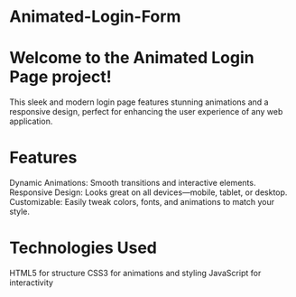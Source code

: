 # Animated-Login-Form
# Welcome to the Animated Login Page project!

This sleek and modern login page features stunning animations and a responsive design, perfect for enhancing the user experience of any web application.

# Features
Dynamic Animations: Smooth transitions and interactive elements.
Responsive Design: Looks great on all devices—mobile, tablet, or desktop.
Customizable: Easily tweak colors, fonts, and animations to match your style.
# Technologies Used
HTML5 for structure
CSS3 for animations and styling
JavaScript for interactivity

